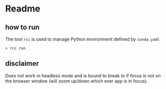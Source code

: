 # Readme

## how to run

The tool `rcc` is used to manage Python environment defined by `conda.yaml`

`> rcc run`

## disclaimer

Does not work in headless mode and is bound to break to if focus is not on the browser window (will zoom up/down which ever app is in focus).
